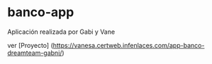 # banco-app
Aplicación realizada por Gabi y Vane

ver [Proyecto] (https://vanesa.certweb.infenlaces.com/app-banco-dreamteam-gabni/)
